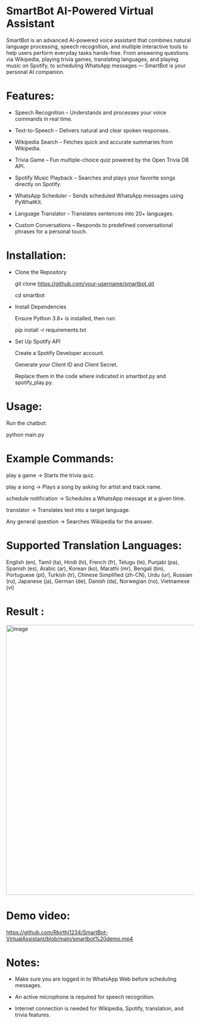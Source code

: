 # SmartBot AI-Powered Virtual Assistant

SmartBot is an advanced AI-powered voice assistant that combines natural language processing, speech recognition, and multiple interactive tools to help users perform everyday tasks hands-free.
From answering questions via Wikipedia, playing trivia games, translating languages, and playing music on Spotify, to scheduling WhatsApp messages — SmartBot is your personal AI companion.

# Features:

- Speech Recognition – Understands and processes your voice commands in real time.

- Text-to-Speech – Delivers natural and clear spoken responses.

- Wikipedia Search – Fetches quick and accurate summaries from Wikipedia.

- Trivia Game – Fun multiple-choice quiz powered by the Open Trivia DB API.

- Spotify Music Playback – Searches and plays your favorite songs directly on Spotify.

- WhatsApp Scheduler – Sends scheduled WhatsApp messages using PyWhatKit.

- Language Translator – Translates sentences into 20+ languages.

- Custom Conversations – Responds to predefined conversational phrases for a personal touch.

# Installation:

- Clone the Repository
  
  git clone https://github.com/your-username/smartbot.git
  
  cd smartbot
  
- Install Dependencies
  
  Ensure Python 3.8+ is installed, then run:
   
  pip install -r requirements.txt
  
- Set Up Spotify API
  
  Create a Spotify Developer account.

  Generate your Client ID and Client Secret.

  Replace them in the code where indicated in smartbot.py and spotify_play.py.

# Usage:

Run the chatbot:

python main.py

# Example Commands:

play a game → Starts the trivia quiz.

play a song → Plays a song by asking for artist and track name.

schedule notification → Schedules a WhatsApp message at a given time.

translator → Translates text into a target language.

Any general question → Searches Wikipedia for the answer.

# Supported Translation Languages:

English (en), Tamil (ta), Hindi (hi), French (fr), Telugu (te), Punjabi (pa), Spanish (es), Arabic (ar), Korean (ko), Marathi (mr), Bengali (bn), Portuguese (pt), Turkish (tr), Chinese Simplified (zh-CN), Urdu (ur), Russian (ru), Japanese (ja), German (de), Danish (da), Norwegian (no), Vietnamese (vi)

# Result :

<img width="1280" height="724" alt="image" src="https://github.com/user-attachments/assets/754ff72c-902a-44ce-a861-72764b630722" />

# Demo video:

https://github.com/Rkirthi1234/SmartBot-VirtualAssistant/blob/main/smartbot%20demo.mp4


# Notes:

- Make sure you are logged in to WhatsApp Web before scheduling messages.

- An active microphone is required for speech recognition.

- Internet connection is needed for Wikipedia, Spotify, translation, and trivia features.

